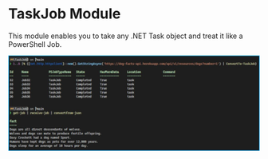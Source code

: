 # TaskJob Module
This module enables you to take any .NET Task object and treat it like a PowerShell Job.

![Demo](images/demo.jpg)
